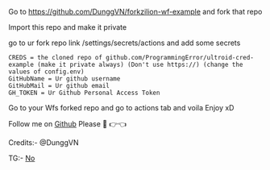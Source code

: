 Go to https://github.com/DunggVN/forkzilion-wf-example and fork that repo

Import this repo and make it private

go to ur fork repo link /settings/secrets/actions and add some secrets
```
CREDS = the cloned repo of github.com/ProgrammingError/ultroid-cred-example (make it private always) (Don't use https://) (change the values of config.env)
GitHubName = Ur github username
GitHubMail = Ur github email
GH_TOKEN = Ur Github Personal Access Token
```

Go to your Wfs forked repo and go to actions tab and voila Enjoy xD

Follow me on [Github](https://github.com/DunggVN) Please    🥺
👉👈

Credits:- @DunggVN

TG:- [No]()
